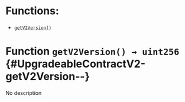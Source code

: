# Functions:

- [`getV2Version()`](#UpgradeableContractV2-getV2Version--)

# Function `getV2Version() → uint256` {#UpgradeableContractV2-getV2Version--}

No description
